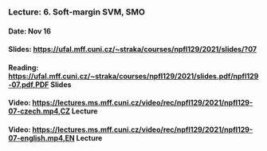### Lecture: 6. Soft-margin SVM, SMO
#### Date: Nov 16
#### Slides: https://ufal.mff.cuni.cz/~straka/courses/npfl129/2021/slides/?07
#### Reading: https://ufal.mff.cuni.cz/~straka/courses/npfl129/2021/slides.pdf/npfl129-07.pdf,PDF Slides
#### Video: https://lectures.ms.mff.cuni.cz/video/rec/npfl129/2021/npfl129-07-czech.mp4,CZ Lecture
#### Video: https://lectures.ms.mff.cuni.cz/video/rec/npfl129/2021/npfl129-07-english.mp4,EN Lecture
